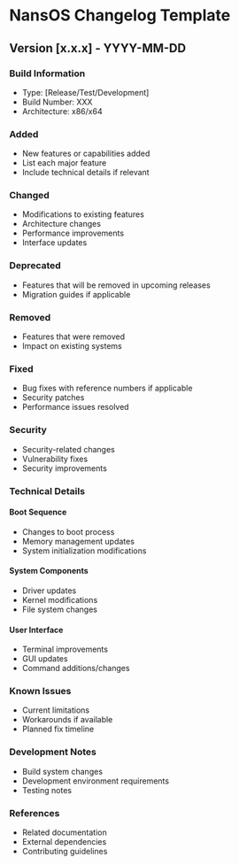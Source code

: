 # NansOS Changelog Template

## Version [x.x.x] - YYYY-MM-DD

### Build Information
- Type: [Release/Test/Development]
- Build Number: XXX
- Architecture: x86/x64

### Added
- New features or capabilities added
- List each major feature
- Include technical details if relevant

### Changed
- Modifications to existing features
- Architecture changes
- Performance improvements
- Interface updates

### Deprecated
- Features that will be removed in upcoming releases
- Migration guides if applicable

### Removed
- Features that were removed
- Impact on existing systems

### Fixed
- Bug fixes with reference numbers if applicable
- Security patches
- Performance issues resolved

### Security
- Security-related changes
- Vulnerability fixes
- Security improvements

### Technical Details
#### Boot Sequence
- Changes to boot process
- Memory management updates
- System initialization modifications

#### System Components
- Driver updates
- Kernel modifications
- File system changes

#### User Interface
- Terminal improvements
- GUI updates
- Command additions/changes

### Known Issues
- Current limitations
- Workarounds if available
- Planned fix timeline

### Development Notes
- Build system changes
- Development environment requirements
- Testing notes

### References
- Related documentation
- External dependencies
- Contributing guidelines 